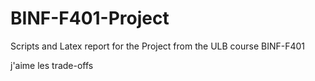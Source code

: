 # BINF-F401-Project
Scripts and Latex report for the Project from the ULB course BINF-F401

j'aime les trade-offs